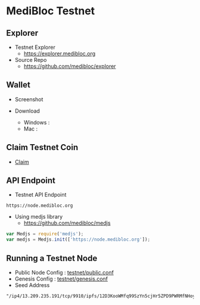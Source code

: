 # MediBloc Testnet

## Explorer
* Testnet Explorer
    * https://explorer.medibloc.org
* Source Repo
    * https://github.com/medibloc/explorer

## Wallet
* Screenshot

* Download
    * Windows : 
    * Mac : 

## Claim Testnet Coin
* [Claim](https://goo.gl/forms/UjbYcGzA9YvjiEiI3)

## API Endpoint
* Testnet API Endpoint
```
https://node.medibloc.org
```
* Using medjs library
    * https://github.com/medibloc/medjs
```js
var Medjs = require('medjs');
var medjs = Medjs.init(['https://node.medibloc.org']);
```

## Running a Testnet Node
* Public Node Config : [testnet/public.conf](https://github.com/medibloc/go-medibloc/blob/master/conf/testnet/public.conf)
* Genesis Config : [testnet/genesis.conf](https://github.com/medibloc/go-medibloc/blob/master/conf/testnet/genesis.conf)
* Seed Address
```
"/ip4/13.209.235.191/tcp/9910/ipfs/12D3KooWMfq99SzYn5cjHr5ZPD9PWRMfNHoyWMv2m9mNAEwVFjaY"
```

